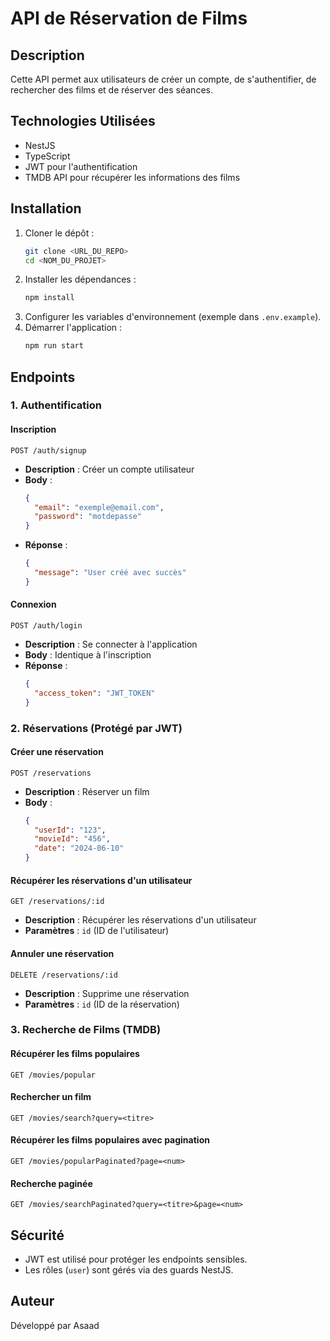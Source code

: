 # API de Réservation de Films

## Description
Cette API permet aux utilisateurs de créer un compte, de s'authentifier, de rechercher des films et de réserver des séances.

## Technologies Utilisées
- NestJS
- TypeScript
- JWT pour l'authentification
- TMDB API pour récupérer les informations des films

## Installation

1. Cloner le dépôt :
   ```sh
   git clone <URL_DU_REPO>
   cd <NOM_DU_PROJET>
   ```
2. Installer les dépendances :
   ```sh
   npm install
   ```
3. Configurer les variables d'environnement (exemple dans `.env.example`).
4. Démarrer l'application :
   ```sh
   npm run start
   ```

## Endpoints

### 1. Authentification
#### Inscription
```http
POST /auth/signup
```
- **Description** : Créer un compte utilisateur
- **Body** :
  ```json
  {
    "email": "exemple@email.com",
    "password": "motdepasse"
  }
  ```
- **Réponse** :
  ```json
  {
    "message": "User créé avec succès"
  }
  ```

#### Connexion
```http
POST /auth/login
```
- **Description** : Se connecter à l'application
- **Body** : Identique à l'inscription
- **Réponse** :
  ```json
  {
    "access_token": "JWT_TOKEN"
  }
  ```

### 2. Réservations (Protégé par JWT)
#### Créer une réservation
```http
POST /reservations
```
- **Description** : Réserver un film
- **Body** :
  ```json
  {
    "userId": "123",
    "movieId": "456",
    "date": "2024-06-10"
  }
  ```

#### Récupérer les réservations d'un utilisateur
```http
GET /reservations/:id
```
- **Description** : Récupérer les réservations d'un utilisateur
- **Paramètres** : `id` (ID de l'utilisateur)

#### Annuler une réservation
```http
DELETE /reservations/:id
```
- **Description** : Supprime une réservation
- **Paramètres** : `id` (ID de la réservation)

### 3. Recherche de Films (TMDB)
#### Récupérer les films populaires
```http
GET /movies/popular
```

#### Rechercher un film
```http
GET /movies/search?query=<titre>
```

#### Récupérer les films populaires avec pagination
```http
GET /movies/popularPaginated?page=<num>
```

#### Recherche paginée
```http
GET /movies/searchPaginated?query=<titre>&page=<num>
```

## Sécurité
- JWT est utilisé pour protéger les endpoints sensibles.
- Les rôles (`user`) sont gérés via des guards NestJS.

## Auteur
Développé par Asaad


